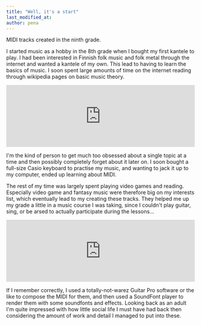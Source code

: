 ```yaml
---
title: "Well, it's a start"
last_modified_at:
author: pena
---
```


MIDI tracks created in the ninth grade.  

I started music as a hobby in the 8th grade when I bought my first kantele to play. I had been interested in Finnish folk music and folk metal through the internet and wanted a kantele of my own. This lead to having to learn the basics of music. I soon spent large amounts of time on the internet reading through wikipedia pages on basic music theory.  

<iframe width="100%" height="166" scrolling="no" frameborder="no" allow="autoplay" src="https://w.soundcloud.com/player/?url=https%3A//api.soundcloud.com/tracks/389075250&color=%23ff5500&auto_play=false&hide_related=false&show_comments=true&show_user=true&show_reposts=false&show_teaser=true"></iframe>

I'm the kind of person to get much too obsessed about a single topic at a time and then possibly completely forget about it later on. I soon bought a full-size Casio keyboard to practise my music, and wanting to jack it up to my computer, ended up learning about MIDI.  

The rest of my time was largely spent playing video games and reading. Especially video game and fantasy music were therefore big on my interests list, which eventually lead to my creating these tracks. They helped me up my grade a little in a music course I was taking, since I couldn't play guitar, sing, or be arsed to actually participate during the lessons...  

<iframe width="100%" height="166" scrolling="no" frameborder="no" allow="autoplay" src="https://w.soundcloud.com/player/?url=https%3A//api.soundcloud.com/tracks/421443066&color=%23ff5500&auto_play=false&hide_related=false&show_comments=true&show_user=true&show_reposts=false&show_teaser=true"></iframe>

If I remember correctly, I used a totally-not-warez Guitar Pro software or the like to compose the MIDI for them, and then used a SoundFont player to render them with some soundfonts and effects. Looking back as an adult I'm quite impressed with how little social life I must have had back then considering the amount of work and detail I managed to put into these.  

